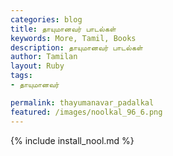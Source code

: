 ```yaml
---  
categories: blog  
title: தாயுமானவர் பாடல்கள்
keywords: More, Tamil, Books  
description: தாயுமானவர் பாடல்கள்
author: Tamilan  
layout: Ruby  
tags:     
- தாயுமானவர்

permalink: thayumanavar_padalkal  
featured: /images/noolkal_96_6.png  
---  
```

{% include install_nool.md %} 

